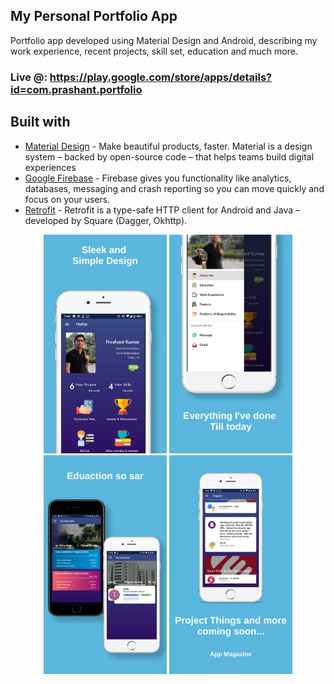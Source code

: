 ## My Personal Portfolio App
 Portfolio app developed using Material Design and Android, describing my work experience, recent projects, skill set, education and much more.
 
 ### Live @:     https://play.google.com/store/apps/details?id=com.prashant.portfolio
 
 
 
## Built with 

- [Material Design](https://material.io/) - Make beautiful products, faster. Material is a design system – backed by open-source code – that helps teams build digital experiences
- [Google Firebase](https://firebase.google.com/) - Firebase gives you functionality like analytics, databases, messaging and crash reporting so you can move quickly and focus on your users.
- [Retrofit](https://www.baeldung.com/retrofit/) - Retrofit is a type-safe HTTP client for Android and Java – developed by Square (Dagger, Okhttp).

<p align="center">
  <img src = "https://raw.githubusercontent.com/Prashant-123/Portfolio-App/master/Screenshots/1.jpg" wigth="150" height="350"> 
  <img src = "https://raw.githubusercontent.com/Prashant-123/Portfolio-App/master/Screenshots/2.jpg" wigth="150" height="350">   <img src = "https://raw.githubusercontent.com/Prashant-123/Portfolio-App/master/Screenshots/3.jpg" wigth="150" height="350">   <img src = "https://raw.githubusercontent.com/Prashant-123/Portfolio-App/master/Screenshots/4.jpg" wigth="150" height="350">
</p>

